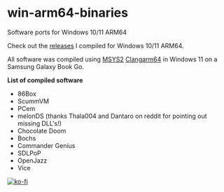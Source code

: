 # win-arm64-binaries
Software ports for Windows 10/11 ARM64

Check out the [releases](https://github.com/mijk84/win-arm64-binaries/releases) I compiled for Windows 10/11 ARM64.

All software was compiled using [MSYS2](https://www.msys2.org/) [Clangarm64](https://github.com/msys2/MSYS2-packages/issues/1787#issuecomment-980837586) in Windows 11 on a Samsung Galaxy Book Go.


**List of compiled software**
- 86Box
- ScummVM
- PCem
- melonDS (thanks Thala004 and Dantaro on reddit for pointing out missing DLL's!)
- Chocolate Doom
- Bochs
- Commander Genius
- SDLPoP
- OpenJazz
- Vice

[![ko-fi](https://ko-fi.com/img/githubbutton_sm.svg)](https://ko-fi.com/I2I0D7IJT)
